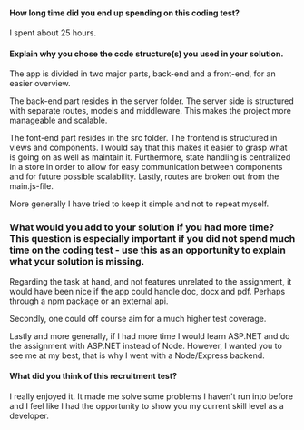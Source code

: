 #### How long time did you end up spending on this coding test?

I spent about 25 hours.

#### Explain why you chose the code structure(s) you used in your solution.

The app is divided in two major parts, back-end and a front-end, for an easier overview.

The back-end part resides in the server folder. The server side is structured with separate routes, models and middleware. This makes the project more manageable and scalable.

The font-end part resides in the src folder. The frontend is structured in views and components. I would say that this makes it easier to grasp what is going on as well as maintain it. Furthermore, state handling is centralized in a store in order to allow for easy communication between components and for future possible scalability. Lastly, routes are broken out from the main.js-file.

More generally I have tried to keep it simple and not to repeat myself.

### What would you add to your solution if you had more time? This question is especially important if you did not spend much time on the coding test - use this as an opportunity to explain what your solution is missing.

Regarding the task at hand, and not features unrelated to the assignment, it would have been nice if the app could handle doc, docx and pdf. Perhaps through a npm package or an external api.

Secondly, one could off course aim for a much higher test coverage.

Lastly and more generally, if I had more time I would learn ASP.NET and do the assignment with ASP.NET instead of Node. However, I wanted you to see me at my best, that is why I went with a Node/Express backend.

#### What did you think of this recruitment test?

I really enjoyed it. It made me solve some problems I haven't run into before and I feel like I had the opportunity to show you my current skill level as a developer.
